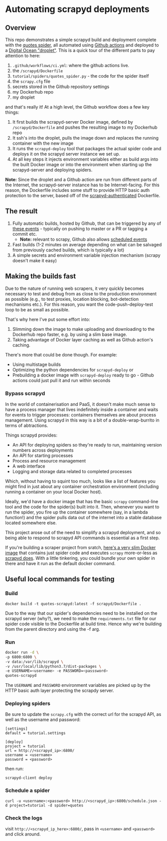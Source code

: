 # Automating scrapyd deployments
## Overview
This repo demonstrates a simple scrapyd build and deployment complete with the [quotes spider](https://docs.scrapy.org/en/latest/intro/tutorial.html), all automated using [Github actions](https://docs.github.com/en/actions/learn-github-actions/introduction-to-github-actions) and deployed to a [Digital Ocean "droplet"](https://www.digitalocean.com/products/droplets/). This is a quick tour of the different parts to pay attention to here:

1. `.github/workflows/ci.yml`: where the github actions live. 
2. the `/scrapyd/Dockerfile`
3. `tutorial/spiders/quotes_spider.py` - the code for the spider itself
4. the `scrapy.cfg` file
5. secrets stored in the Github repository settings 
6. my Dockerhub repo
7. my droplet

and that's really it! At a high level, the Github workflow does a few key things: 

1. It first builds the scrapyd-server Docker image, defined by `/scrapyd/Dockerfile` and pushes the resulting image to my Dockerhub repo 
2. It ssh's into the droplet, pulls the image down and replaces the running container with the new image
3. It runs the `scrapyd-deploy` tool that packages the actual spider code and deploys it on the scrapyd server instance we set up.
4. At all key steps it injects environment variables either as build args into the built Docker image or into the environment when starting up the scrapyd-server and deploying spiders.

**Note:** Since the droplet and a Github action are run from different parts of the Internet, the scrapyd-server instance has to be Internet-facing. For this reason, the Dockerfile includes some stuff to provide HTTP basic auth protection to the server, based off of the [scrapyd-authenticated](https://github.com/cdrx/scrapyd-authenticated) Dockerfile.

## The result
1. Fully automatic builds, hosted by Github, that can be triggered by any of [these events](https://docs.github.com/en/actions/reference/events-that-trigger-workflows) - typically on pushing to master or a PR or tagging a commit etc. 
    - **Note:** relevant to scrapy, Github also allows [scheduled events](https://docs.github.com/en/actions/reference/events-that-trigger-workflows#scheduled-events)
2. Fast builds (1-2 minutes on average depending on what can be salvaged from previously cached builds, which is typically a lot)
3. A simple secrets and environment variable injection mechanism (scrapy doesn't make it easy)

## Making the builds fast
Due to the nature of running web scrapers, it very quickly becomes necessary to test and debug from as close to the production environment as possible (e.g., to test proxies, location blocking, bot-detection mechanisms etc.). For this reason, you want the code-push-deploy-test loop to be as small as possible. 

That's why here I've put some effort into:
1. Slimming down the image to make uploading and downloading to the Dockerhub repo faster, e.g. by using a slim base image.
2. Taking advantage of Docker layer caching as well as Github action's caching.

There's more that could be done though. For example:
- Using multistage builds
- Optimizing the python dependencies for `scrapyd-deploy` or
- Prebuilding a docker image with `scrapyd-deploy` ready to go - Github actions could just pull it and run within seconds

### Bypass scrapyd
In the world of containerisation and PaaS, it doesn't make much sense to have a process manager that lives indefinitely inside a container and waits for events to trigger processes: containers themselves are about process management. Using scrapyd in this way is a bit of a double-wrap-burrito in terms of abtractions. 

Things scrapyd provides:
- An API for deploying spiders so they're ready to run, maintaining version numbers across deployments
- An API for starting processes
- Process and resource management
- A web interface
- Logging and storage data related to completed processes

Which, without having to squint too much, looks like a list of features you might find in just about any container orchestration environment (including running a container on your local Docker host).

Ideally, we'd have a docker image that has the basic `scrapy` command-line tool and the code for the spider(s) built into it. Then, whenever you want to run the spider, you fire up the container somewhere (say, in a lambda function!) and the spider pulls data out of the internet into a stable database located somewhere else. 

This project arose out of the need to simplify a scrapyd deployment, and so being able to respond to scrapyd API commands is essential as a first step.

If you're building a scraper project from sratch, [here's a very slim Docker image](https://github.com/aciobanu/docker-scrapy/blob/master/Dockerfile) that contains just spider code and executes `scrapy` more-or-less as [scrapyd does](https://github.com/aciobanu/docker-scrapy/blob/master/Dockerfile). With a little tinkering, you could bundle your own spider in there and have it run as the default docker command.

## Useful local commands for testing

### Build
```
docker build -t quotes-scrapyd:latest -f scrapyd/Dockerfile .
```
Due to the way that our spider's dependencies need to be installed on the scrapyd server (why?), we need to make the `requirements.txt` file for our spider code visible to the Dockerfile at build time. Hence why we're building from the parent directory and using the -f arg. 

### Run
```bash
docker run -d \
-p 6800:6800 \
-v data:/var/lib/scrapyd \
-v /usr/local/lib/python3.7/dist-packages \
-e USERNAME=<username> -e PASSWORD=<passsword>
quotes-scrapyd
```
The `USERNAME` and `PASSWORD` environment variables are picked up by the HTTP basic auth layer protecting the scrapdy server. 

### Deploying spiders
Be sure to update the `scrapy.cfg` with the correct url for the scrapyd API, as well as the username and password:
```
[settings]
default = tutorial.settings

[deploy]
project = tutorial
url = http://<scrapyd_ip>:6800/
username = <username>
password = <password>
```
then run:
```
scrapyd-client deploy
```

### Schedule a spider
```
curl -u <username>:<password> http://<scrapyd_ip>:6800/schedule.json -d project=tutorial -d spider=quotes
```

### Check the logs
visit `http://<scrapyd_ip_here>:6800/`, pass in `<username>` and `<password>` and click around.
